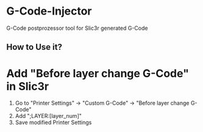 # G-Code-Injector
G-Code postprozessor tool for Slic3r generated G-Code

## How to Use it?

# Add "Before layer change G-Code" in Slic3r
1. Go to "Printer Settings" -> "Custom G-Code" -> "Before layer change G-Code"
2. Add ";LAYER:[layer_num]"
3. Save modified Printer Settings
